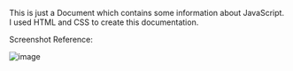 This is just a Document which contains some information about JavaScript.
I used HTML and CSS to create this documentation.

Screenshot Reference:

![image](https://user-images.githubusercontent.com/78247889/120883157-416b1f00-c5f9-11eb-9be5-8dbeefca4f71.png)
